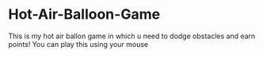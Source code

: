 # Hot-Air-Balloon-Game
This is my hot air ballon game in which u need to dodge obstacles and earn points! You can play this using your mouse
